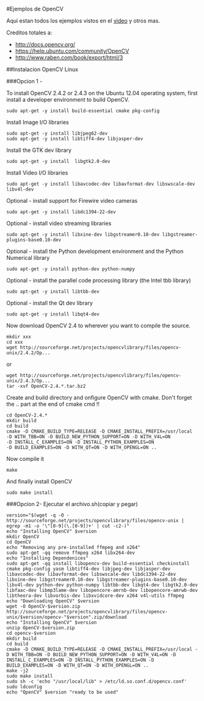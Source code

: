 #Ejemplos de OpenCV

Aqui estan todos los ejemplos vistos en el
[video](http://www.youtube.com/watch?v=xH-vDGo0Rzg) y otros mas.

Creditos totales a:

  * http://docs.opencv.org/
  * https://help.ubuntu.com/community/OpenCV
  * http://www.raben.com/book/export/html/3
  
  
##Instalacion OpenCV Linux

###Opcion 1 - 

To install OpenCV 2.4.2 or 2.4.3 on the Ubuntu 12.04 operating system, first install a developer environment to build OpenCV.

    sudo apt-get -y install build-essential cmake pkg-config

Install Image I/O libraries

    sudo apt-get -y install libjpeg62-dev 
    sudo apt-get -y install libtiff4-dev libjasper-dev

Install the GTK dev library

    sudo apt-get -y install  libgtk2.0-dev

Install Video I/O libraries

    sudo apt-get -y install libavcodec-dev libavformat-dev libswscale-dev libv4l-dev

Optional - install support for Firewire video cameras

    sudo apt-get -y install libdc1394-22-dev

Optional - install video streaming libraries

    sudo apt-get -y install libxine-dev libgstreamer0.10-dev libgstreamer-plugins-base0.10-dev 

Optional - install the Python development environment and the Python Numerical library

    sudo apt-get -y install python-dev python-numpy
 
Optional - install the parallel code processing library (the Intel tbb library)

    sudo apt-get -y install libtbb-dev
    
Optional - install the Qt dev library

    sudo apt-get -y install libqt4-dev
    
Now download OpenCV 2.4 to wherever you want to compile the source.

    mkdir xxx
    cd xxx 
    wget http://sourceforge.net/projects/opencvlibrary/files/opencv-unix/2.4.2/Op...
    
or 

    wget http://sourceforge.net/projects/opencvlibrary/files/opencv-unix/2.4.3/Op...
    tar -xvf OpenCV-2.4.*.tar.bz2
    
Create and build directory and onfigure OpenCV with cmake. Don't forget the .. part at the end of cmake cmd !!

    cd OpenCV-2.4.*
    mkdir build
    cd build
    cmake -D CMAKE_BUILD_TYPE=RELEASE -D CMAKE_INSTALL_PREFIX=/usr/local
    -D WITH_TBB=ON -D BUILD_NEW_PYTHON_SUPPORT=ON -D WITH_V4L=ON 
    -D INSTALL_C_EXAMPLES=ON -D INSTALL_PYTHON_EXAMPLES=ON 
    -D BUILD_EXAMPLES=ON -D WITH_QT=ON -D WITH_OPENGL=ON ..
    
Now compile it

    make
    
And finally install OpenCV

    sudo make install
    
###Opcion 2- Ejecutar el archivo.sh(copiar y pegar)

    version="$(wget -q -O - http://sourceforge.net/projects/opencvlibrary/files/opencv-unix | egrep -m1 -o '\"[0-9](\.[0-9])+' | cut -c2-)"
    echo "Installing OpenCV" $version
    mkdir OpenCV
    cd OpenCV
    echo "Removing any pre-installed ffmpeg and x264"
    sudo apt-get -qq remove ffmpeg x264 libx264-dev
    echo "Installing Dependenices"
    sudo apt-get -qq install libopencv-dev build-essential checkinstall cmake pkg-config yasm libtiff4-dev libjpeg-dev libjasper-dev libavcodec-dev libavformat-dev libswscale-dev libdc1394-22-dev libxine-dev libgstreamer0.10-dev libgstreamer-plugins-base0.10-dev libv4l-dev python-dev python-numpy libtbb-dev libqt4-dev libgtk2.0-dev libfaac-dev libmp3lame-dev libopencore-amrnb-dev libopencore-amrwb-dev libtheora-dev libvorbis-dev libxvidcore-dev x264 v4l-utils ffmpeg
    echo "Downloading OpenCV" $version
    wget -O OpenCV-$version.zip http://sourceforge.net/projects/opencvlibrary/files/opencv-unix/$version/opencv-"$version".zip/download
    echo "Installing OpenCV" $version
    unzip OpenCV-$version.zip
    cd opencv-$version
    mkdir build
    cd build
    cmake -D CMAKE_BUILD_TYPE=RELEASE -D CMAKE_INSTALL_PREFIX=/usr/local -D WITH_TBB=ON -D BUILD_NEW_PYTHON_SUPPORT=ON -D WITH_V4L=ON -D INSTALL_C_EXAMPLES=ON -D INSTALL_PYTHON_EXAMPLES=ON -D BUILD_EXAMPLES=ON -D WITH_QT=ON -D WITH_OPENGL=ON ..
    make -j2
    sudo make install
    sudo sh -c 'echo "/usr/local/lib" > /etc/ld.so.conf.d/opencv.conf'
    sudo ldconfig
    echo "OpenCV" $version "ready to be used"

